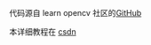 代码源自 learn opencv 社区的[GitHub](<https://github.com/spmallick/learnopencv/tree/master/YOLOv3-Training-Snowman-Detector>)

本详细教程在 [csdn]()

